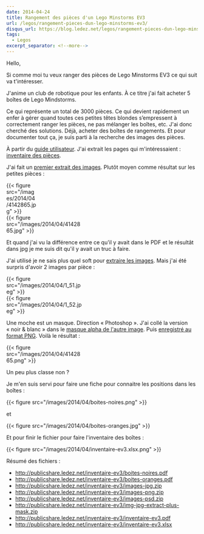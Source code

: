 ```yaml
---
date: 2014-04-24
title: Rangement des pièces d'un Lego Minstorms EV3
url: /legos/rangement-pieces-dun-lego-minstorms-ev3/
disqus_url: https://blog.ledez.net/legos/rangement-pieces-dun-lego-minstorms-ev3/
tags:
  - Legos
excerpt_separator: <!--more-->
---
```

Hello,

Si comme moi tu veux ranger des pièces de Lego Minstorms EV3 ce qui suit va t'intéresser.

J'anime un club de robotique pour les enfants. À ce titre j'ai fait acheter 5 boîtes de Lego Mindstorms.

Ce qui représente un total de 3000 pièces. Ce qui devient rapidement un enfer à gérer quand toutes ces petites têtes blondes s&#8217;empressent à correctement ranger les pièces, ne pas mélanger les boîtes, etc. J'ai donc cherché des solutions. Déjà, acheter des boîtes de rangements. Et pour documenter tout ça, je suis parti à la recherche des images des pièces.

À partir du [guide utilisateur][2]. J'ai extrait les pages qui m'intéressaient : [inventaire des pièces][3].<!--more-->

J'ai fait un [premier extrait des images][4]. Plutôt moyen comme résultat sur les petites pièces :

<div style="width:16%">{{< figure src="/images/2014/04/4142865.jpg" >}}</div>
<div style="width:40%">{{< figure src="/images/2014/04/4142865.jpg" >}}</div>

Et quand j'ai vu la différence entre ce qu'il y avait dans le PDF et le résultât dans jpg je me suis dit qu'il y avait un truc à faire.

J'ai utilisé je ne sais plus quel soft pour [extraire les images][6]. Mais j'ai été surpris d'avoir 2 images par pièce :

<div style="width:40%">{{< figure src="/images/2014/04/1_51.jpeg" >}}</div>
<div style="width:40%">{{< figure src="/images/2014/04/1_52.jpeg" >}}</div>

Une moche est un masque. Direction &laquo;&nbsp;Photoshop&nbsp;&raquo;. J'ai collé la version &laquo;&nbsp;noir & blanc&nbsp;&raquo; dans le [masque alpha de l'autre image][9]. Puis [enregistré au format PNG][10]. Voilà le résultat :

<div style="width:40%">{{< figure src="/images/2014/04/4142865.png" >}}</div>

Un peu plus classe non ?

Je m'en suis servi pour faire une fiche pour connaitre les positions dans les boîtes :

<div style="width:100%">{{< figure src="/images/2014/04/boites-noires.png" >}}</div>

et

<div style="width:100%">{{< figure src="/images/2014/04/boites-oranges.jpg" >}}</div>

Et pour finir le fichier pour faire l'inventaire des boîtes :

<div style="width:100%">{{< figure src="/images/2014/04/inventaire-ev3.xlsx.png" >}}</div>

Résumé des fichiers :

  * <http://publicshare.ledez.net/inventaire-ev3/boites-noires.pdf>
  * <http://publicshare.ledez.net/inventaire-ev3/boites-oranges.pdf>
  * <http://publicshare.ledez.net/inventaire-ev3/images-jpg.zip>
  * <http://publicshare.ledez.net/inventaire-ev3/images-png.zip>
  * <http://publicshare.ledez.net/inventaire-ev3/images-psd.zip>
  * <http://publicshare.ledez.net/inventaire-ev3/img-jpg-extract-plus-mask.zip>
  * <http://publicshare.ledez.net/inventaire-ev3/inventaire-ev3.pdf>
  * <http://publicshare.ledez.net/inventaire-ev3/inventaire-ev3.xlsx>

 [2]: http://www.lego.com/fr-fr/mindstorms/downloads/user-guides/fr/ "Guide utilisateur"
 [3]: http://publicshare.ledez.net/inventaire-ev3/inventaire-ev3.pdf "L'inventaire d'un EV3"
 [4]: http://publicshare.ledez.net/inventaire-ev3/images-jpg.zip
 [5]: 2014/04/4142865.jpg
 [6]: http://publicshare.ledez.net/inventaire-ev3/img-jpg-extract-plus-mask.zip
 [9]: http://publicshare.ledez.net/inventaire-ev3/images-psd.zip
 [10]: http://publicshare.ledez.net/inventaire-ev3/images-png.zip
 [11]: 2014/04/4142865.png
 [12]: http://publicshare.ledez.net/inventaire-ev3/boites-noires.pdf
 [13]: http://publicshare.ledez.net/inventaire-ev3/boites-oranges.pdf
 [14]: http://publicshare.ledez.net/inventaire-ev3/inventaire-ev3.xlsx
